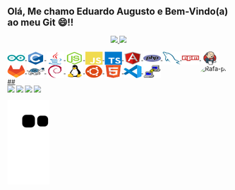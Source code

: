<!-- Título -->
## Olá, Me chamo Eduardo Augusto e Bem-Vindo(a) ao meu Git 😄!!

<!-- Histórico de Commit e Percentual de Linguagem -->
<!--<div align="center">
  <a href="https://github.com/eaugusto7">
  <img height="150em" src="https://github-readme-stats.vercel.app/api?username=eaugusto7&show_icons=true&theme=chartreuse-dark&include_all_commits=true&count_private=true"/>
  <img height="150em" src="https://github-readme-stats.vercel.app/api/top-langs/?username=eaugusto7&layout=compact&langs_count=7&theme=chartreuse-dark"/>
</div>-->

<div align="center">
  <a href="https://github.com/eaugusto7">
  <img height="180em" src="https://github-readme-stats.vercel.app/api?username=eaugusto7&show_icons=true&theme=dracula&include_all_commits=true&count_private=true"/>
  <img height="180em" src="https://github-readme-stats.vercel.app/api/top-langs/?username=eaugusto7&layout=compact&langs_count=7&theme=dracula"/>
</div>


<!-- Ícones de Linguagens e Tecnologias utilizadas -->
<div style="display: inline_block"><br>
  <img align="center" alt="Edu-Js" height="30" width="40" src="https://raw.githubusercontent.com/devicons/devicon/master/icons/arduino/arduino-original.svg">
  <img align="center" alt="Edu-Js" height="30" width="40" src="https://raw.githubusercontent.com/devicons/devicon/master/icons/c/c-original.svg">
  <img align="center" alt="Edu-Js" height="30" width="40" src="https://raw.githubusercontent.com/devicons/devicon/master/icons/java/java-original.svg">
  <img align="center" alt="Edu-Js" height="30" width="40" src="https://raw.githubusercontent.com/devicons/devicon/master/icons/nodejs/nodejs-original.svg">
  <img align="center" alt="Edu-Js" height="30" width="40" src="https://raw.githubusercontent.com/devicons/devicon/master/icons/javascript/javascript-plain.svg">
  <img align="center" alt="Edu-Ts" height="30" width="40" src="https://raw.githubusercontent.com/devicons/devicon/master/icons/typescript/typescript-plain.svg">
  <img align="center" alt="Edu-Ts" height="30" width="40" src="https://raw.githubusercontent.com/devicons/devicon/master/icons/angularjs/angularjs-original.svg">
  <img align="center" alt="Edu-Ts" height="30" width="40" src="https://raw.githubusercontent.com/devicons/devicon/master/icons/php/php-original.svg">
  <img align="center" alt="Edu-Ts" height="30" width="40" src="https://raw.githubusercontent.com/devicons/devicon/master/icons/mysql/mysql-original.svg">
  <img align="center" alt="Edu-Ts" height="30" width="40" src="https://raw.githubusercontent.com/devicons/devicon/master/icons/npm/npm-original-wordmark.svg">
  <img align="center" alt="Edu-Ts" height="30" width="40" src="https://raw.githubusercontent.com/devicons/devicon/master/icons/jenkins/jenkins-original.svg">
  <img align="center" alt="Edu-Ts" height="30" width="40" src="https://raw.githubusercontent.com/devicons/devicon/master/icons/gitlab/gitlab-original.svg">
  <img align="center" alt="Edu-Ts" height="30" width="40" src="https://raw.githubusercontent.com/devicons/devicon/master/icons/tortoisegit/tortoisegit-original.svg">
  <img align="center" alt="Edu-Ts" height="30" width="40" src="https://raw.githubusercontent.com/devicons/devicon/master/icons/debian/debian-original.svg">
  <img align="center" alt="Edu-Ts" height="30" width="40" src="https://raw.githubusercontent.com/devicons/devicon/master/icons/linux/linux-original.svg">
  <img align="center" alt="Edu-Ts" height="30" width="40" src="https://raw.githubusercontent.com/devicons/devicon/master/icons/ubuntu/ubuntu-plain.svg">
  <img align="center" alt="Edu-HTML" height="30" width="40" src="https://raw.githubusercontent.com/devicons/devicon/master/icons/html5/html5-original.svg">
  <img align="center" alt="Edu-CSS" height="30" width="40" src="https://raw.githubusercontent.com/devicons/devicon/master/icons/vscode/vscode-original.svg">
  <img align="center" alt="Edu-CSS" height="30" width="40" src="https://raw.githubusercontent.com/devicons/devicon/master/icons/putty/putty-original.svg">

  <img align="right" alt="Rafa-pic" height="150" style="border-radius:50px;" src="[https://media.discordapp.net/attachments/639956127056134178/890373478988013628/Publicacoes_Instagram_1_1.png](https://media.licdn.com/dms/image/D4D03AQHjl4abLLjfSA/profile-displayphoto-shrink_400_400/0/1670003778083?e=1677715200&v=beta&t=C-k2IAc0vJa1N2Ranjht9ts92ouBrZbK2ppl6vfdsuI)?width=676&height=676">
  
  </div>
##

<!-- Ícones e Links de Redes Sociais -->
<div> 
  <a href="http://youtube.com/c/EAugusto" target="_blank"><img src="https://img.shields.io/badge/YouTube-FF0000?style=for-the-badge&logo=youtube&logoColor=white" target="_blank"></a>
 	<a href="https://www.twitch.tv/EAugusto79" target="_blank"><img src="https://img.shields.io/badge/Twitch-9146FF?style=for-the-badge&logo=twitch&logoColor=white" target="_blank"></a>
  <a href = "mailto:edborges96@gmail.com"><img src="https://img.shields.io/badge/-Gmail-%23333?style=for-the-badge&logo=gmail&logoColor=white" target="_blank"></a>
  <a href="https://www.linkedin.com/in/eduardoaugusto79/" target="_blank"><img src="https://img.shields.io/badge/-LinkedIn-%230077B5?style=for-the-badge&logo=linkedin&logoColor=white" target="_blank"></a> 
 
  <!-- Chamada da animação da Cobrinha, a partir das planilhas de Commit realizados -->
  ![Snake animation](https://github.com/eaugusto7/eaugusto7/blob/output/github-contribution-grid-snake.svg)
 
</div>
